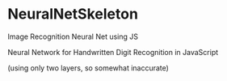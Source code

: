 # NeuralNetSkeleton
Image Recognition Neural Net using JS

Neural Network for Handwritten Digit Recognition in JavaScript


(using only two layers, so somewhat inaccurate)
